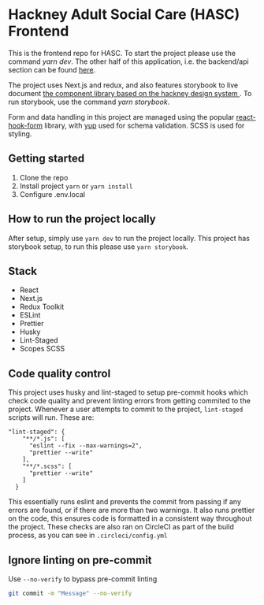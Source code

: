 # Hackney Adult Social Care (HASC) Frontend

This is the frontend repo for HASC. To start the project please use the command _yarn dev_. The other half of this application, i.e. the backend/api section can be found [here](https://github.com/LBHackney-IT/lbh-adult-social-care-api).

The project uses Next.js and redux, and also features storybook to live document [the component library based on the hackney design system ](https://design-system.hackney.gov.uk/). To run storybook, use the command _yarn storybook_.

Form and data handling in this project are managed using the popular [react-hook-form](https://www.npmjs.com/package/react-hook-form) library, with [yup](https://www.npmjs.com/package/yup) used for schema validation. SCSS is used for styling.

## Getting started
1. Clone the repo
2. Install project `yarn` or `yarn install`
3. Configure .env.local

## How to run the project locally
After setup, simply use `yarn dev` to run the project locally. This project has storybook setup, to run this please use `yarn storybook`.

## Stack
- React
- Next.js
- Redux Toolkit
- ESLint
- Prettier
- Husky
- Lint-Staged
- Scopes SCSS

## Code quality control
This project uses husky and lint-staged to setup pre-commit hooks which check code quality and prevent linting errors from getting commited to the project. Whenever a user attempts to commit to the project, `lint-staged` scripts will run. These are:
```
"lint-staged": {
    "**/*.js": [
      "eslint --fix --max-warnings=2",
      "prettier --write"
    ],
    "**/*.scss": [
      "prettier --write"
    ]
  }
```
This essentially runs eslint and prevents the commit from passing if any errors are found, or if there are more than two warnings. It also runs prettier on the code, this ensures code is formatted in a consistent way throughout the project. These checks are also ran on CircleCI as part of the build process, as you can see in `.circleci/config.yml`

## Ignore linting on pre-commit

Use `--no-verify` to bypass pre-commit linting

```sh
git commit -m "Message" --no-verify
```
